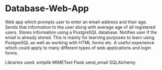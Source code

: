 # Database-Web-App

Web app which prompts user to enter an email-address and their age. 
Sends that information to the user along with average age of all registered users.
Stores information using a PostgreSQL database.
Notifies user if the email is already stored. 
This is mainly for learning purposes to learn using PostgreSQL as well as working with HTML forms etc.
A useful experience which could apply to many different types of web applications and login forms.

Libraries used:
smtplib
MIMEText
Flask
send_email
SQLAlchemy
